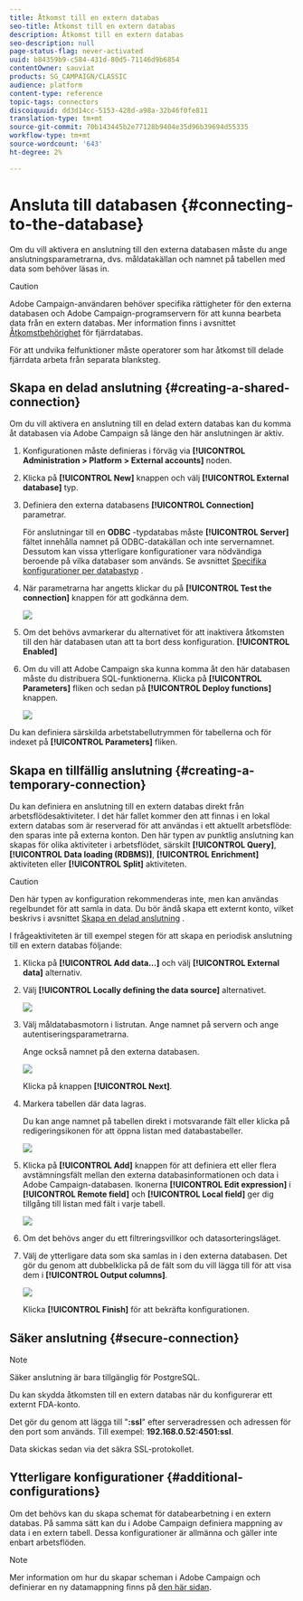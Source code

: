 ```yaml
---
title: Åtkomst till en extern databas
seo-title: Åtkomst till en extern databas
description: Åtkomst till en extern databas
seo-description: null
page-status-flag: never-activated
uuid: b84359b9-c584-431d-80d5-71146d9b6854
contentOwner: sauviat
products: SG_CAMPAIGN/CLASSIC
audience: platform
content-type: reference
topic-tags: connectors
discoiquuid: dd3d14cc-5153-428d-a98a-32b46f0fe811
translation-type: tm+mt
source-git-commit: 70b143445b2e77128b9404e35d96b39694d55335
workflow-type: tm+mt
source-wordcount: '643'
ht-degree: 2%

---
```



# Ansluta till databasen {#connecting-to-the-database}

Om du vill aktivera en anslutning till den externa databasen måste du ange anslutningsparametrarna, dvs. måldatakällan och namnet på tabellen med data som behöver läsas in.

>[!CAUTION]
>
>Adobe Campaign-användaren behöver specifika rättigheter för den externa databasen och Adobe Campaign-programservern för att kunna bearbeta data från en extern databas. Mer information finns i avsnittet [Åtkomstbehörighet](../../platform/using/remote-database-access-rights.md) för fjärrdatabas.
>
>För att undvika felfunktioner måste operatorer som har åtkomst till delade fjärrdata arbeta från separata blanksteg.

## Skapa en delad anslutning {#creating-a-shared-connection}

Om du vill aktivera en anslutning till en delad extern databas kan du komma åt databasen via Adobe Campaign så länge den här anslutningen är aktiv.

1. Konfigurationen måste definieras i förväg via **[!UICONTROL Administration > Platform > External accounts]** noden.
1. Klicka på **[!UICONTROL New]** knappen och välj **[!UICONTROL External database]** typ.
1. Definiera den externa databasens **[!UICONTROL Connection]** parametrar.

   För anslutningar till en **ODBC** -typdatabas måste **[!UICONTROL Server]** fältet innehålla namnet på ODBC-datakällan och inte servernamnet. Dessutom kan vissa ytterligare konfigurationer vara nödvändiga beroende på vilka databaser som används. Se avsnittet [Specifika konfigurationer per databastyp](../../platform/using/specific-configuration-database.md) .

1. När parametrarna har angetts klickar du på **[!UICONTROL Test the connection]** knappen för att godkänna dem.

   ![](assets/wf-external-account-create.png)

1. Om det behövs avmarkerar du alternativet för att inaktivera åtkomsten till den här databasen utan att ta bort dess konfiguration. **[!UICONTROL Enabled]**
1. Om du vill att Adobe Campaign ska kunna komma åt den här databasen måste du distribuera SQL-funktionerna. Klicka på **[!UICONTROL Parameters]** fliken och sedan på **[!UICONTROL Deploy functions]** knappen.

   ![](assets/wf-external-account-functions.png)

Du kan definiera särskilda arbetstabellutrymmen för tabellerna och för indexet på **[!UICONTROL Parameters]** fliken.

## Skapa en tillfällig anslutning {#creating-a-temporary-connection}

Du kan definiera en anslutning till en extern databas direkt från arbetsflödesaktiviteter. I det här fallet kommer den att finnas i en lokal extern databas som är reserverad för att användas i ett aktuellt arbetsflöde: den sparas inte på externa konton. Den här typen av punktlig anslutning kan skapas för olika aktiviteter i arbetsflödet, särskilt **[!UICONTROL Query]**, **[!UICONTROL Data loading (RDBMS)]**, **[!UICONTROL Enrichment]** aktiviteten eller **[!UICONTROL Split]** aktiviteten.

>[!CAUTION]
>
>Den här typen av konfiguration rekommenderas inte, men kan användas regelbundet för att samla in data. Du bör ändå skapa ett externt konto, vilket beskrivs i avsnittet [Skapa en delad anslutning](#creating-a-shared-connection) .

I frågeaktiviteten är till exempel stegen för att skapa en periodisk anslutning till en extern databas följande:

1. Klicka på **[!UICONTROL Add data...]** och välj **[!UICONTROL External data]** alternativ.
1. Välj **[!UICONTROL Locally defining the data source]** alternativet.

   ![](assets/wf_add_data_local_external_data.png)

1. Välj måldatabasmotorn i listrutan. Ange namnet på servern och ange autentiseringsparametrarna.

   Ange också namnet på den externa databasen.

   ![](assets/wf_add_data_local_external_data_param.png)

   Klicka på knappen **[!UICONTROL Next]**.

1. Markera tabellen där data lagras.

   Du kan ange namnet på tabellen direkt i motsvarande fält eller klicka på redigeringsikonen för att öppna listan med databastabeller.

   ![](assets/wf_add_data_local_external_data_select_table.png)

1. Klicka på **[!UICONTROL Add]** knappen för att definiera ett eller flera avstämningsfält mellan den externa databasinformationen och data i Adobe Campaign-databasen. Ikonerna **[!UICONTROL Edit expression]** i **[!UICONTROL Remote field]** och **[!UICONTROL Local field]** ger dig tillgång till listan med fält i varje tabell.

   ![](assets/wf_add_data_local_external_data_join.png)

1. Om det behövs anger du ett filtreringsvillkor och datasorteringsläget.
1. Välj de ytterligare data som ska samlas in i den externa databasen. Det gör du genom att dubbelklicka på de fält som du vill lägga till för att visa dem i **[!UICONTROL Output columns]**.

   ![](assets/wf_add_data_local_external_data_select.png)

   Klicka **[!UICONTROL Finish]** för att bekräfta konfigurationen.

## Säker anslutning {#secure-connection}

>[!NOTE]
>
>Säker anslutning är bara tillgänglig för PostgreSQL.

Du kan skydda åtkomsten till en extern databas när du konfigurerar ett externt FDA-konto.

Det gör du genom att lägga till &quot;**:ssl**&quot; efter serveradressen och adressen för den port som används. Till exempel: **192.168.0.52:4501:ssl**.

Data skickas sedan via det säkra SSL-protokollet.

## Ytterligare konfigurationer {#additional-configurations}

Om det behövs kan du skapa schemat för databearbetning i en extern databas. På samma sätt kan du i Adobe Campaign definiera mappning av data i en extern tabell. Dessa konfigurationer är allmänna och gäller inte enbart arbetsflöden.

>[!NOTE]
>
>Mer information om hur du skapar scheman i Adobe Campaign och definierar en ny datamappning finns på [den här sidan](../../configuration/using/about-schema-edition.md).